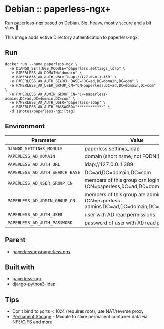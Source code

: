 # Debian :: paperless-ngx+
Run paperless-ngx based on Debian. Big, heavy, mostly secure and a bit slow 🍟

This image adds Active Directory authentication to paperless-ngx.

## Run
```shell
docker run --name paperless-ngx \
  -e DJANGO_SETTINGS_MODULE="paperless.settings_ldap" \
  -e PAPERLESS_AD_DOMAIN="domain" \
  -e PAPERLESS_AD_AUTH_URL="ldap://127.0.0.1:389" \
  -e PAPERLESS_AD_AUTH_SEARCH_BASE="DC=ad,DC=domain,DC=com" \
  -e PAPERLESS_AD_USER_GROUP_CN="CN=paperless,DC=ad,DC=domain,DC=com" \
  -e PAPERLESS_AD_ADMIN_GROUP_CN="CN=paperless-admins,DC=ad,DC=domain,DC=com" \
  -e PAPERLESS_AD_AUTH_USER="paperless-ldap" \
  -e PAPERLESS_AD_AUTH_PASSWORD="************" \
  -d 11notes/paperless-ngx:[tag]
```

## Environment
| Parameter | Value | Default |
| --- | --- | --- |
| `DJANGO_SETTINGS_MODULE` | paperless.settings_ldap |  |
| `PAPERLESS_AD_DOMAIN` | domain (short name, not FQDN!) |  |
| `PAPERLESS_AD_AUTH_URL` | ldap://127.0.0.1:389 |  |
| `PAPERLESS_AD_AUTH_SEARCH_BASE` | DC=ad,DC=domain,DC=com |  |
| `PAPERLESS_AD_USER_GROUP_CN` | members of this group can login (CN=paperless,DC=ad,DC=domain,DC=com) |  |
| `PAPERLESS_AD_ADMIN_GROUP_CN` | members of this group are administrators (CN=paperless-admins,DC=ad,DC=domain,DC=com) |  |
| `PAPERLESS_AD_AUTH_USER` | user with AD read permissions |  |
| `PAPERLESS_AD_AUTH_PASSWORD` | password of user with AD read permissions |  |

## Parent
* [paperlessngx/paperless-ngx](https://hub.docker.com/r/paperlessngx/paperless-ngx)

## Built with
* [paperless-ngx](https://github.com/paperless-ngx/paperless-ngx)
* [django-python3-ldap](https://github.com/etianen/django-python3-ldap)

## Tips
* Don't bind to ports < 1024 (requires root), use NAT/reverse proxy
* [Permanent Stroage](https://github.com/11notes/alpine-docker-netshare) - Module to store permanent container data via NFS/CIFS and more